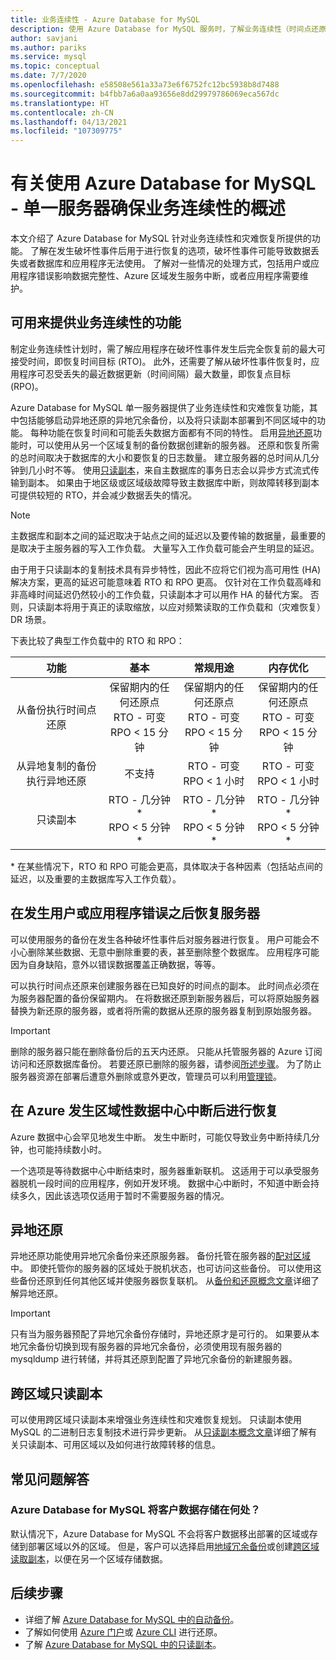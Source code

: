 ```yaml
---
title: 业务连续性 - Azure Database for MySQL
description: 使用 Azure Database for MySQL 服务时，了解业务连续性（时间点还原、数据中心服务中断、异地还原）。
author: savjani
ms.author: pariks
ms.service: mysql
ms.topic: conceptual
ms.date: 7/7/2020
ms.openlocfilehash: e58508e561a33a73e6f6752fc12bc5938b8d7488
ms.sourcegitcommit: b4fbb7a6a0aa93656e8dd29979786069eca567dc
ms.translationtype: HT
ms.contentlocale: zh-CN
ms.lasthandoff: 04/13/2021
ms.locfileid: "107309775"
---
```

# <a name="overview-of-business-continuity-with-azure-database-for-mysql---single-server"></a>有关使用 Azure Database for MySQL - 单一服务器确保业务连续性的概述

本文介绍了 Azure Database for MySQL 针对业务连续性和灾难恢复所提供的功能。 了解在发生破坏性事件后用于进行恢复的选项，破坏性事件可能导致数据丢失或者数据库和应用程序无法使用。 了解对一些情况的处理方式，包括用户或应用程序错误影响数据完整性、Azure 区域发生服务中断，或者应用程序需要维护。

## <a name="features-that-you-can-use-to-provide-business-continuity"></a>可用来提供业务连续性的功能

制定业务连续性计划时，需了解应用程序在破坏性事件发生后完全恢复前的最大可接受时间，即恢复时间目标 (RTO)。 此外，还需要了解从破坏性事件恢复时，应用程序可忍受丢失的最近数据更新（时间间隔）最大数量，即恢复点目标 (RPO)。

Azure Database for MySQL 单一服务器提供了业务连续性和灾难恢复功能，其中包括能够启动异地还原的异地冗余备份，以及将只读副本部署到不同区域中的功能。 每种功能在恢复时间和可能丢失数据方面都有不同的特性。 启用[异地还原](concepts-backup.md)功能时，可以使用从另一个区域复制的备份数据创建新的服务器。 还原和恢复所需的总时间取决于数据库的大小和要恢复的日志数量。 建立服务器的总时间从几分钟到几小时不等。 使用[只读副本](concepts-read-replicas.md)，来自主数据库的事务日志会以异步方式流式传输到副本。 如果由于地区级或区域级故障导致主数据库中断，则故障转移到副本可提供较短的 RTO，并会减少数据丢失的情况。

> [!NOTE]
> 主数据库和副本之间的延迟取决于站点之间的延迟以及要传输的数据量，最重要的是取决于主服务器的写入工作负载。 大量写入工作负载可能会产生明显的延迟。 
>
> 由于用于只读副本的复制技术具有异步特性，因此不应将它们视为高可用性 (HA) 解决方案，更高的延迟可能意味着 RTO 和 RPO 更高。 仅针对在工作负载高峰和非高峰时间延迟仍然较小的工作负载，只读副本才可以用作 HA 的替代方案。 否则，只读副本将用于真正的读取缩放，以应对频繁读取的工作负载和（灾难恢复）DR 场景。

下表比较了典型工作负载中的 RTO 和 RPO：

| **功能** | **基本** | **常规用途** | **内存优化** |
| :------------: | :-------: | :-----------------: | :------------------: |
| 从备份执行时间点还原 | 保留期内的任何还原点 <br/> RTO - 可变 <br/>RPO < 15 分钟| 保留期内的任何还原点 <br/> RTO - 可变 <br/>RPO < 15 分钟 | 保留期内的任何还原点 <br/> RTO - 可变 <br/>RPO < 15 分钟 |
| 从异地复制的备份执行异地还原 | 不支持 | RTO - 可变 <br/>RPO < 1 小时 | RTO - 可变 <br/>RPO < 1 小时 |
| 只读副本 | RTO - 几分钟* <br/>RPO < 5 分钟* | RTO - 几分钟* <br/>RPO < 5 分钟*| RTO - 几分钟* <br/>RPO < 5 分钟*|

 \* 在某些情况下，RTO 和 RPO 可能会更高，具体取决于各种因素（包括站点间的延迟，以及重要的主数据库写入工作负载）。

## <a name="recover-a-server-after-a-user-or-application-error"></a>在发生用户或应用程序错误之后恢复服务器

可以使用服务的备份在发生各种破坏性事件后对服务器进行恢复。 用户可能会不小心删除某些数据、无意中删除重要的表，甚至删除整个数据库。 应用程序可能因为自身缺陷，意外以错误数据覆盖正确数据，等等。

可以执行时间点还原来创建服务器在已知良好的时间点的副本。 此时间点必须在为服务器配置的备份保留期内。 在将数据还原到新服务器后，可以将原始服务器替换为新还原的服务器，或者将所需的数据从还原的服务器复制到原始服务器。

> [!IMPORTANT]
> 删除的服务器只能在删除备份后的五天内还原。 只能从托管服务器的 Azure 订阅访问和还原数据库备份。 若要还原已删除的服务器，请参阅[所述步骤](howto-restore-dropped-server.md)。 为了防止服务器资源在部署后遭意外删除或意外更改，管理员可以利用[管理锁](../azure-resource-manager/management/lock-resources.md)。

## <a name="recover-from-an-azure-regional-data-center-outage"></a>在 Azure 发生区域性数据中心中断后进行恢复

Azure 数据中心会罕见地发生中断。 发生中断时，可能仅导致业务中断持续几分钟，也可能持续数小时。

一个选项是等待数据中心中断结束时，服务器重新联机。 这适用于可以承受服务器脱机一段时间的应用程序，例如开发环境。 数据中心中断时，不知道中断会持续多久，因此该选项仅适用于暂时不需要服务器的情况。

## <a name="geo-restore"></a>异地还原

异地还原功能使用异地冗余备份来还原服务器。 备份托管在服务器的[配对区域](../best-practices-availability-paired-regions.md)中。 即使托管你的服务器的区域处于脱机状态，也可访问这些备份。 可以使用这些备份还原到任何其他区域并使服务器恢复联机。 从[备份和还原概念文章](concepts-backup.md)详细了解异地还原。

> [!IMPORTANT]
> 只有当为服务器预配了异地冗余备份存储时，异地还原才是可行的。 如果要从本地冗余备份切换到现有服务器的异地冗余备份，必须使用现有服务器的 mysqldump 进行转储，并将其还原到配置了异地冗余备份的新建服务器。

## <a name="cross-region-read-replicas"></a>跨区域只读副本

可以使用跨区域只读副本来增强业务连续性和灾难恢复规划。 只读副本使用 MySQL 的二进制日志复制技术进行异步更新。 从[只读副本概念文章](concepts-read-replicas.md)详细了解有关只读副本、可用区域以及如何进行故障转移的信息。 

## <a name="faq"></a>常见问题解答

### <a name="where-does-azure-database-for-mysql-store-customer-data"></a>Azure Database for MySQL 将客户数据存储在何处？
默认情况下，Azure Database for MySQL 不会将客户数据移出部署的区域或存储到部署区域以外的区域。 但是，客户可以选择启用[地域冗余备份](concepts-backup.md#backup-redundancy-options)或创建[跨区域读取副本](concepts-read-replicas.md#cross-region-replication)，以便在另一个区域存储数据。

## <a name="next-steps"></a>后续步骤

- 详细了解 [Azure Database for MySQL 中的自动备份](concepts-backup.md)。
- 了解如何使用 [Azure 门户](howto-restore-server-portal.md)或 [Azure CLI](howto-restore-server-cli.md) 进行还原。
- 了解 [Azure Database for MySQL 中的只读副本](concepts-read-replicas.md)。
